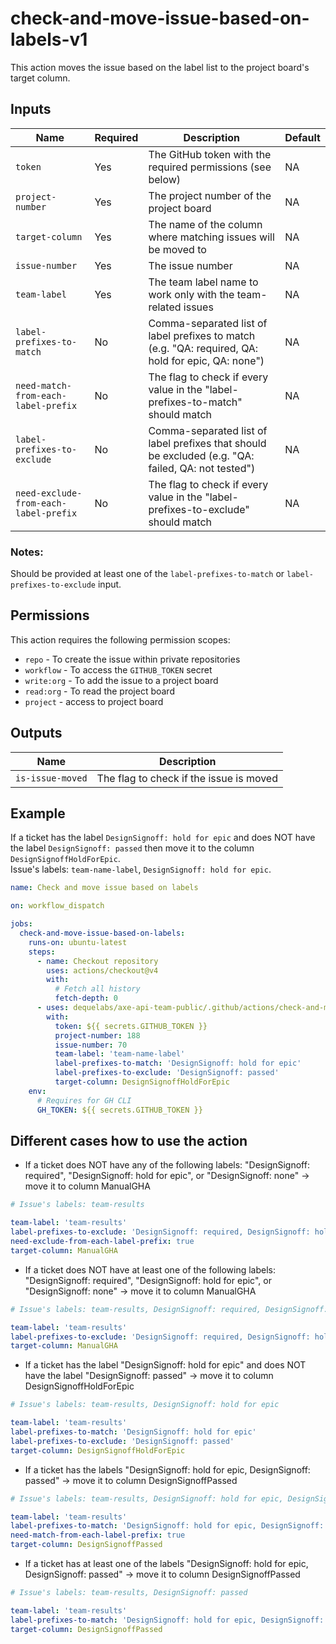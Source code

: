 # check-and-move-issue-based-on-labels-v1

This action moves the issue based on the label list to the project board's target column.

## Inputs

| Name                                  | Required | Description                                                                                        | Default |
| ------------------------------------- | -------- | -------------------------------------------------------------------------------------------------- | ------- |
| `token`                               | Yes      | The GitHub token with the required permissions (see below)                                         | NA      |
| `project-number`                      | Yes      | The project number of the project board                                                            | NA      |
| `target-column`                       | Yes      | The name of the column where matching issues will be moved to                                      | NA      |
| `issue-number`                        | Yes      | The issue number                                                                                   | NA      |
| `team-label`                          | Yes      | The team label name to work only with the team-related issues                                      | NA      |
| `label-prefixes-to-match`             | No       | Comma-separated list of label prefixes to match (e.g. "QA: required, QA: hold for epic, QA: none") | NA      |
| `need-match-from-each-label-prefix`   | No       | The flag to check if every value in the "label-prefixes-to-match" should match                     | NA      |
| `label-prefixes-to-exclude`           | No       | Comma-separated list of label prefixes that should be excluded (e.g. "QA: failed, QA: not tested") | NA      |
| `need-exclude-from-each-label-prefix` | No       | The flag to check if every value in the "label-prefixes-to-exclude" should match                   | NA      |

### Notes:

Should be provided at least one of the `label-prefixes-to-match` or `label-prefixes-to-exclude` input.

## Permissions

This action requires the following permission scopes:

- `repo` - To create the issue within private repositories
- `workflow` - To access the `GITHUB_TOKEN` secret
- `write:org` - To add the issue to a project board
- `read:org` - To read the project board
- `project` - access to project board

## Outputs

| Name             | Description                             |
| ---------------- | --------------------------------------- |
| `is-issue-moved` | The flag to check if the issue is moved |

## Example

If a ticket has the label `DesignSignoff: hold for epic` and does NOT have the label `DesignSignoff: passed` then move it to the column `DesignSignoffHoldForEpic`.  
Issue's labels: `team-name-label`, `DesignSignoff: hold for epic`.

```yaml
name: Check and move issue based on labels

on: workflow_dispatch

jobs:
  check-and-move-issue-based-on-labels:
    runs-on: ubuntu-latest
    steps:
      - name: Checkout repository
        uses: actions/checkout@v4
        with:
          # Fetch all history
          fetch-depth: 0
      - uses: dequelabs/axe-api-team-public/.github/actions/check-and-move-issue-based-on-labels-v1@main
        with:
          token: ${{ secrets.GITHUB_TOKEN }}
          project-number: 188
          issue-number: 70
          team-label: 'team-name-label'
          label-prefixes-to-match: 'DesignSignoff: hold for epic'
          label-prefixes-to-exclude: 'DesignSignoff: passed'
          target-column: DesignSignoffHoldForEpic
    env:
      # Requires for GH CLI
      GH_TOKEN: ${{ secrets.GITHUB_TOKEN }}
```

## Different cases how to use the action

- If a ticket does NOT have any of the following labels: "DesignSignoff: required", "DesignSignoff: hold for epic", or "DesignSignoff: none" -> move it to column ManualGHA

```yaml
# Issue's labels: team-results

team-label: 'team-results'
label-prefixes-to-exclude: 'DesignSignoff: required, DesignSignoff: hold for epic, DesignSignoff: none'
need-exclude-from-each-label-prefix: true
target-column: ManualGHA
```

- If a ticket does NOT have at least one of the following labels: "DesignSignoff: required", "DesignSignoff: hold for epic", or "DesignSignoff: none" -> move it to column ManualGHA

```yaml
# Issue's labels: team-results, DesignSignoff: required, DesignSignoff: hold for epic

team-label: 'team-results'
label-prefixes-to-exclude: 'DesignSignoff: required, DesignSignoff: hold for epic, DesignSignoff: none'
target-column: ManualGHA
```

- If a ticket has the label "DesignSignoff: hold for epic" and does NOT have the label "DesignSignoff: passed" -> move it to column DesignSignoffHoldForEpic

```yaml
# Issue's labels: team-results, DesignSignoff: hold for epic

team-label: 'team-results'
label-prefixes-to-match: 'DesignSignoff: hold for epic'
label-prefixes-to-exclude: 'DesignSignoff: passed'
target-column: DesignSignoffHoldForEpic
```

- If a ticket has the labels "DesignSignoff: hold for epic, DesignSignoff: passed" -> move it to column DesignSignoffPassed

```yaml
# Issue's labels: team-results, DesignSignoff: hold for epic, DesignSignoff: passed

team-label: 'team-results'
label-prefixes-to-match: 'DesignSignoff: hold for epic, DesignSignoff: passed'
need-match-from-each-label-prefix: true
target-column: DesignSignoffPassed
```

- If a ticket has at least one of the labels "DesignSignoff: hold for epic, DesignSignoff: passed" -> move it to column DesignSignoffPassed

```yaml
# Issue's labels: team-results, DesignSignoff: passed

team-label: 'team-results'
label-prefixes-to-match: 'DesignSignoff: hold for epic, DesignSignoff: passed'
target-column: DesignSignoffPassed
```
